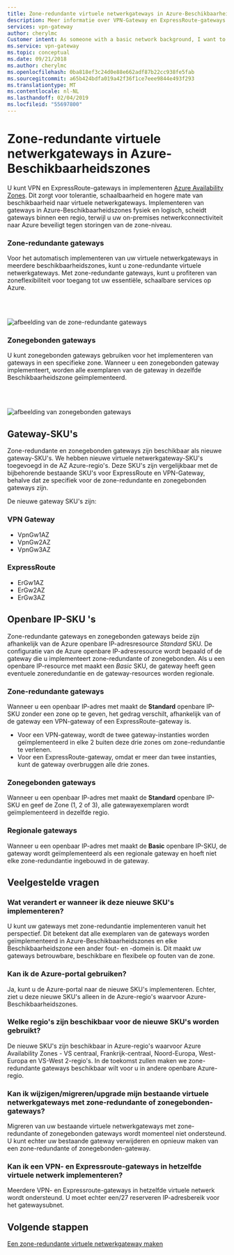 ```yaml
---
title: Zone-redundante virtuele netwerkgateways in Azure-Beschikbaarheidszones | Microsoft Docs
description: Meer informatie over VPN-Gateway en ExpressRoute-gateways in Beschikbaarheidszones.
services: vpn-gateway
author: cherylmc
Customer intent: As someone with a basic network background, I want to understand zone-redundant gateways.
ms.service: vpn-gateway
ms.topic: conceptual
ms.date: 09/21/2018
ms.author: cherylmc
ms.openlocfilehash: 0ba818ef3c24d0e88e662adf87b22cc938fe5fab
ms.sourcegitcommit: a65b424bdfa019a42f36f1ce7eee9844e493f293
ms.translationtype: MT
ms.contentlocale: nl-NL
ms.lasthandoff: 02/04/2019
ms.locfileid: "55697800"
---
```

# <a name="about-zone-redundant-virtual-network-gateways-in-azure-availability-zones"></a>Zone-redundante virtuele netwerkgateways in Azure-Beschikbaarheidszones

U kunt VPN en ExpressRoute-gateways in implementeren [Azure Availability Zones](../availability-zones/az-overview.md). Dit zorgt voor tolerantie, schaalbaarheid en hogere mate van beschikbaarheid naar virtuele netwerkgateways. Implementeren van gateways in Azure-Beschikbaarheidszones fysiek en logisch, scheidt gateways binnen een regio, terwijl u uw on-premises netwerkconnectiviteit naar Azure beveiligt tegen storingen van de zone-niveau.

### <a name="zrgw"></a>Zone-redundante gateways

Voor het automatisch implementeren van uw virtuele netwerkgateways in meerdere beschikbaarheidszones, kunt u zone-redundante virtuele netwerkgateways. Met zone-redundante gateways, kunt u profiteren van zoneflexibiliteit voor toegang tot uw essentiële, schaalbare services op Azure.

<br>
<br>

![afbeelding van de zone-redundante gateways](./media/create-zone-redundant-vnet-gateway/zonered.png)

### <a name="zgw"></a>Zonegebonden gateways

U kunt zonegebonden gateways gebruiken voor het implementeren van gateways in een specifieke zone. Wanneer u een zonegebonden gateway implementeert, worden alle exemplaren van de gateway in dezelfde Beschikbaarheidszone geïmplementeerd.

<br>
<br>

![afbeelding van zonegebonden gateways](./media/create-zone-redundant-vnet-gateway/zonal.png)

## <a name="gwskus"></a>Gateway-SKU's

Zone-redundante en zonegebonden gateways zijn beschikbaar als nieuwe gateway-SKU's. We hebben nieuwe virtuele netwerkgateway-SKU's toegevoegd in de AZ Azure-regio's. Deze SKU's zijn vergelijkbaar met de bijbehorende bestaande SKU's voor ExpressRoute en VPN-Gateway, behalve dat ze specifiek voor de zone-redundante en zonegebonden gateways zijn.

De nieuwe gateway SKU's zijn:

### <a name="vpn-gateway"></a>VPN Gateway

* VpnGw1AZ
* VpnGw2AZ
* VpnGw3AZ

### <a name="expressroute"></a>ExpressRoute

* ErGw1AZ
* ErGw2AZ
* ErGw3AZ

## <a name="pipskus"></a>Openbare IP-SKU 's

Zone-redundante gateways en zonegebonden gateways beide zijn afhankelijk van de Azure openbare IP-adresresource *Standard* SKU. De configuratie van de Azure openbare IP-adresresource wordt bepaald of de gateway die u implementeert zone-redundante of zonegebonden. Als u een openbare IP-resource met maakt een *Basic* SKU, de gateway heeft geen eventuele zoneredundantie en de gateway-resources worden regionale.

### <a name="pipzrg"></a>Zone-redundante gateways

Wanneer u een openbaar IP-adres met maakt de **Standard** openbare IP-SKU zonder een zone op te geven, het gedrag verschilt, afhankelijk van of de gateway een VPN-gateway of een ExpressRoute-gateway is. 

* Voor een VPN-gateway, wordt de twee gateway-instanties worden geïmplementeerd in elke 2 buiten deze drie zones om zone-redundantie te verlenen. 
* Voor een ExpressRoute-gateway, omdat er meer dan twee instanties, kunt de gateway overbruggen alle drie zones.

### <a name="pipzg"></a>Zonegebonden gateways

Wanneer u een openbaar IP-adres met maakt de **Standard** openbare IP-SKU en geef de Zone (1, 2 of 3), alle gatewayexemplaren wordt geïmplementeerd in dezelfde regio.

### <a name="piprg"></a>Regionale gateways

Wanneer u een openbaar IP-adres met maakt de **Basic** openbare IP-SKU, de gateway wordt geïmplementeerd als een regionale gateway en hoeft niet elke zone-redundantie ingebouwd in de gateway.

## <a name="faq"></a>Veelgestelde vragen

### <a name="what-will-change-when-i-deploy-these-new-skus"></a>Wat verandert er wanneer ik deze nieuwe SKU's implementeren?

U kunt uw gateways met zone-redundantie implementeren vanuit het perspectief. Dit betekent dat alle exemplaren van de gateways worden geïmplementeerd in Azure-Beschikbaarheidszones en elke Beschikbaarheidszone een ander fout- en -domein is. Dit maakt uw gateways betrouwbare, beschikbare en flexibele op fouten van de zone.

### <a name="can-i-use-the-azure-portal"></a>Kan ik de Azure-portal gebruiken?

Ja, kunt u de Azure-portal naar de nieuwe SKU's implementeren. Echter, ziet u deze nieuwe SKU's alleen in de Azure-regio's waarvoor Azure-Beschikbaarheidszones.

### <a name="what-regions-are-available-for-me-to-use-the-new-skus"></a>Welke regio's zijn beschikbaar voor de nieuwe SKU's worden gebruikt?

De nieuwe SKU's zijn beschikbaar in Azure-regio's waarvoor Azure Availability Zones - VS centraal, Frankrijk-centraal, Noord-Europa, West-Europa en VS-West 2-regio's. In de toekomst zullen maken we zone-redundante gateways beschikbaar wilt voor u in andere openbare Azure-regio.

### <a name="can-i-changemigrateupgrade-my-existing-virtual-network-gateways-to-zone-redundant-or-zonal-gateways"></a>Kan ik wijzigen/migreren/upgrade mijn bestaande virtuele netwerkgateways met zone-redundante of zonegebonden-gateways?

Migreren van uw bestaande virtuele netwerkgateways met zone-redundante of zonegebonden gateways wordt momenteel niet ondersteund. U kunt echter uw bestaande gateway verwijderen en opnieuw maken van een zone-redundante of zonegebonden-gateway.

### <a name="can-i-deploy-both-vpn-and-express-route-gateways-in-same-virtual-network"></a>Kan ik een VPN- en Expressroute-gateways in hetzelfde virtuele netwerk implementeren?

Meerdere VPN- en Expressroute-gateways in hetzelfde virtuele netwerk wordt ondersteund. U moet echter een/27 reserveren IP-adresbereik voor het gatewaysubnet.

## <a name="next-steps"></a>Volgende stappen

[Een zone-redundante virtuele netwerkgateway maken](create-zone-redundant-vnet-gateway.md)
